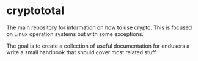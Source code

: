 # cryptototal

The main repository for information on how to use crypto. This is focused on Linux operation systems but with some exceptions.

The goal is to create a collection of useful documentation for endusers a write a small handbook that should cover most related stuff.
